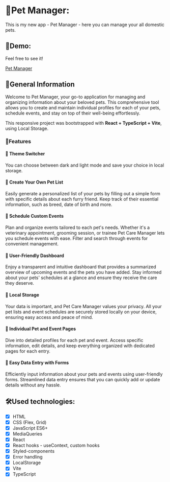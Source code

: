 # 🐾Pet Manager:

This is my new app - Pet Manager - here you can manage your all domestic pets.

## 📌Demo:

Feel free to see it!

[Pet Manager](https://maxnatalia.github.io/pet-manager/)

## 📌General Information

Welcome to Pet Manager, your go-to application for managing and organizing information about your beloved pets. This comprehensive tool allows you to create and maintain individual profiles for each of your pets, schedule events, and stay on top of their well-being effortlessly.

This responsive project was bootstrapped with **React + TypeScript + Vite**, using Local Storage.

### 📎Features

#### 📌 Theme Switcher

You can choose between dark and light mode and save your choice in local storage.

#### 📌 Create Your Own Pet List

Easily generate a personalized list of your pets by filling out a simple form with specific details about each furry friend. Keep track of their essential information, such as breed, date of birth and more.

#### 📌 Schedule Custom Events

Plan and organize events tailored to each pet's needs. Whether it's a veterinary appointment, grooming session, or trainee Pet Care Manager lets you schedule events with ease. Filter and search through events for convenient management.

#### 📌 User-Friendly Dashboard

Enjoy a transparent and intuitive dashboard that provides a summarized overview of upcoming events and the pets you have added. Stay informed about your pets' schedules at a glance and ensure they receive the care they deserve.

#### 📌 Local Storage

Your data is important, and Pet Care Manager values your privacy. All your pet lists and event schedules are securely stored locally on your device, ensuring easy access and peace of mind.

#### 📌 Individual Pet and Event Pages

Dive into detailed profiles for each pet and event. Access specific information, edit details, and keep everything organized with dedicated pages for each entry.

#### 📌 Easy Data Entry with Forms

Efficiently input information about your pets and events using user-friendly forms. Streamlined data entry ensures that you can quickly add or update details without any hassle.

## 🛠Used technologies:

- [x] HTML
- [x] CSS (Flex, Grid)
- [x] JavaScript ES6+
- [x] MediaQueries
- [x] React
- [x] React hooks - useContext, custom hooks
- [x] Styled-components
- [x] Error handling
- [x] LocalStorage
- [x] Vite
- [x] TypeScript
